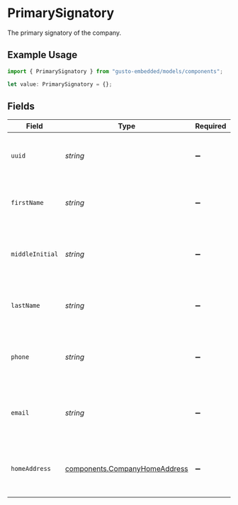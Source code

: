 # PrimarySignatory

The primary signatory of the company.

## Example Usage

```typescript
import { PrimarySignatory } from "gusto-embedded/models/components";

let value: PrimarySignatory = {};
```

## Fields

| Field                                                                          | Type                                                                           | Required                                                                       | Description                                                                    |
| ------------------------------------------------------------------------------ | ------------------------------------------------------------------------------ | ------------------------------------------------------------------------------ | ------------------------------------------------------------------------------ |
| `uuid`                                                                         | *string*                                                                       | :heavy_minus_sign:                                                             | The UUID of the company's primary signatory.                                   |
| `firstName`                                                                    | *string*                                                                       | :heavy_minus_sign:                                                             | The company's primary signatory's first name.                                  |
| `middleInitial`                                                                | *string*                                                                       | :heavy_minus_sign:                                                             | The company's primary signatory's middle initial.                              |
| `lastName`                                                                     | *string*                                                                       | :heavy_minus_sign:                                                             | The company's primary signatory's last name.                                   |
| `phone`                                                                        | *string*                                                                       | :heavy_minus_sign:                                                             | The company's primary signatory's phone number.                                |
| `email`                                                                        | *string*                                                                       | :heavy_minus_sign:                                                             | The company's primary signatory's email address.                               |
| `homeAddress`                                                                  | [components.CompanyHomeAddress](../../models/components/companyhomeaddress.md) | :heavy_minus_sign:                                                             | The company's primary signatory's home address.                                |